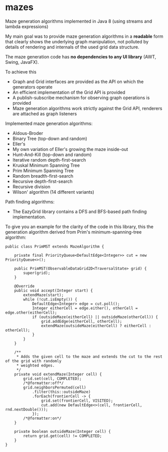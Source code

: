 # mazes

Maze generation algorithms implemented in Java 8 (using streams and lambda expressions)

My main goal was to provide maze generation algorithms in a **readable** form that clearly shows the
underlying graph manipulation, not polluted by details of rendering and internals of the used grid
data structure.

The maze generation code has **no dependencies to any UI library** (AWT, Swing, JavaFX).

To achieve this
- Graph and Grid interfaces are provided as the API on which the generators operate
- An efficient implementation of the Grid API is provided
- A publish-subscribe mechanism for observing graph operations is provided
- Maze generation algorithms work strictly against the Grid API, renderers are attached as graph
listeners

Implemented maze generation algorithms:

- Aldous-Broder
- Binary Tree (top-down and random)
- Eller's
- My own variation of Eller's growing the maze inside-out
- Hunt-And-Kill (top-down and random)
- Iterative random depth-first-search
- Kruskal Minimum Spanning Tree
- Prim Minimum Spanning Tree
- Random breadth-first-search
- Recursive depth-first-search
- Recursive division
- Wilson' algorithm (14 different variants)

Path finding algorithms:
- The EazyGrid library contains a DFS and BFS-based path finding implementation.

To give you an example for the clarity of the code in this library, this the generation algorithm derived from Prim's minimum-spanning-tree algorithm:

    public class PrimMST extends MazeAlgorithm {

		private final PriorityQueue<DefaultEdge<Integer>> cut = new PriorityQueue<>();

		public PrimMST(ObservableDataGrid2D<TraversalState> grid) {
			super(grid);
		}

		@Override
		public void accept(Integer start) {
			extendMaze(start);
			while (!cut.isEmpty()) {
				DefaultEdge<Integer> edge = cut.poll();
				Integer eitherCell = edge.either(), otherCell = edge.other(eitherCell);
				if (outsideMaze(eitherCell) || outsideMaze(otherCell)) {
					grid.addEdge(eitherCell, otherCell);
					extendMaze(outsideMaze(eitherCell) ? eitherCell : otherCell);
				}
			}
		}

		/**
		 * Adds the given cell to the maze and extends the cut to the rest of the grid with randomly
		 * weighted edges.
		 */
		private void extendMaze(Integer cell) {
			grid.set(cell, COMPLETED);
			/*@formatter:off*/
			grid.neighborsPermuted(cell)
				.filter(this::outsideMaze)
				.forEach(frontierCell -> {
					grid.set(frontierCell, VISITED);
					cut.add(new DefaultEdge<>(cell, frontierCell, rnd.nextDouble()));
				});
			/*@formatter:on*/
		}

		private boolean outsideMaze(Integer cell) {
			return grid.get(cell) != COMPLETED;
		}
    }


